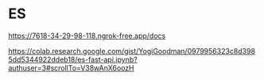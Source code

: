 # ES

https://7618-34-29-98-118.ngrok-free.app/docs

https://colab.research.google.com/gist/YogiGoodman/0979956323c8d3985dd5344922ddeb18/es-fast-api.ipynb?authuser=3#scrollTo=V38wAnX6oozH
